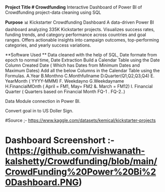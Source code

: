 **Project Title # Crowdfunding**
Interactive Dashboard of Power BI of Crowdfunding project-data cleaning using SQL 

**Purpose** 
📊 Kickstarter Crowdfunding Dashboard A data-driven Power BI dashboard analyzing 335K Kickstarter projects. Visualizes success rates, funding trends, and category performance across countries and goal ranges. Offers actionable insights into campaign outcomes, top-performing categories, and yearly success variations.

**Software Used **
Data cleaned with the help of SQL, Date formate from epoch to normal time, 
Date Extraction
Build a Calendar Table using the Date Column Created Date ( Which has Dates from Minimum Dates and Maximum Dates)
  Add all the below Columns in the Calendar Table using the Formulas.
   A.Year
   B.Monthno
   C.Monthfullname
   D.Quarter(Q1,Q2,Q3,Q4)
   E. YearMonth ( YYYY-MMM)
   F. Weekdayno
   G.Weekdayname
   H.FinancialMOnth ( April = FM1, May= FM2  &. March = FM12)
   I. Financial Quarter ( Quarters based on Financial Month FQ-1 . FQ-2..)

Data Module connection in Power BI.

Convert goal in to US Doller Sign. 

#Source ;- https://www.kaggle.com/datasets/kemical/kickstarter-projects
# Dashboard Screenshort :- (https://github.com/vishwanath-kalshetty/Crowdfunding/blob/main/CrowdFunding%20Power%20Bi%20Dashboard.PNG)
